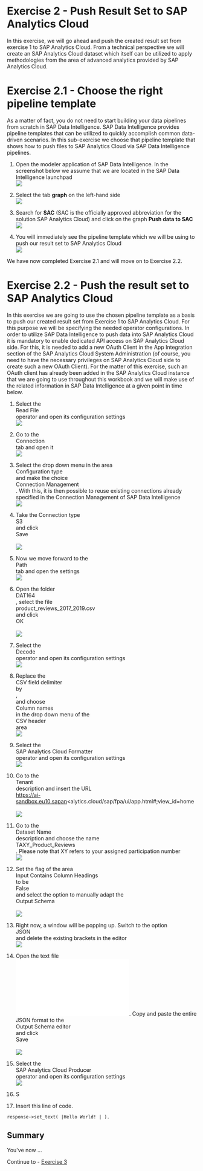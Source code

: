# Exercise 2 - Push Result Set to SAP Analytics Cloud

In this exercise, we will go ahead and push the created result set from exercise 1 to SAP Analytics Cloud. From a technical perspective we will create an SAP Analytics Cloud dataset which itself can be utilized to apply methodologies from the area of advanced analytics provided by SAP Analytics Cloud.

# Exercise 2.1 - Choose the right pipeline template 

As a matter of fact, you do not need to start building your data pipelines from scratch in SAP Data Intelligence. SAP Data Intelligence provides pipeline templates that can be utilized to quickly accomplish common data-driven scenarios. In this sub-exercise we choose that pipeline template that shows how to push files to SAP Analytics Cloud via SAP Data Intelligence pipelines.

1. Open the modeler application of SAP Data Intelligence. In the screenshot below we assume that we are located in the SAP Data Intelligence launchpad
<br>![](./images/Ex2_0.png)

2. Select the tab <b>graph</b> on the left-hand side
<br>![](./images/Ex2_1.png)

3. Search for <b>SAC</b> (SAC is the officially approved abbreviation for the solution SAP Analytics Cloud) and click on the graph <b>Push data to SAC</b>
<br>![](./images/Ex2_2.png)

4. You will immediately see the pipeline template which we will be using to push our result set to SAP Analytics Cloud
<br>![](./images/Ex2_3.png)

We have now completed Exercise 2.1 and will move on to Exercise 2.2.

# Exercise 2.2 - Push the result set to SAP Analytics Cloud

In this exercise we are going to use the chosen pipeline template as a basis to push our created result set from Exercise 1 to SAP Analytics Cloud. For this purpose we will be specifying the needed operator configurations.
In order to utilize SAP Data Intelligence to push data into SAP Analytics Cloud it is mandatory to enable dedicated API access on SAP Analytics Cloud side. For this, it is needed to add a new OAuth Client in the App Integration section of the SAP Analytics Cloud System Administration (of course, you need to have the necessary privileges on SAP Analytics Cloud side to create such a new OAuth Client). For the matter of this exercise, such an OAuth client has already been added in the SAP Analytics Cloud instance that we are going to use throughout this workbook and we will make use of the related information in SAP Data Intelligence at a given point in time below.

1. Select the <br>Read File</br> operator and open its configuration settings
<br>![](.images/Ex2_4.png)

2. Go to the <br> Connection </br> tab and open it
<br>![](./images/Ex2_5.png)

3. Select the drop down menu in the area <br>Configuration type</br> and make the choice <br> Connection Management </br>. With this, it is then possible to reuse existing connections already specified in the Connection Management of SAP Data Intelligence
<br>![](./images/Ex2_6.png)

4. Take the Connection type <br> S3 </br> and click <br> Save </br>
<br>![](./images/Ex2_7.png)

5. Now we move forward to the <br> Path </br> tab and open the settings
<br>![](./images/Ex2_8.png)

6. Open the folder <br> DAT164 </br>, select the file <br> product_reviews_2017_2019.csv </br> and click <br> OK </br> 
<br>![](./images/Ex2_9.png)

7. Select the <br>Decode</br> operator and open its configuration settings
<br>![](./images/Ex2_10.png)

8. Replace the <br>CSV field delimiter</br> by <br> , </br> and choose <br> Column names </br> in the drop down menu of the <br> CSV header </br> area
<br>![](./images/Ex2_11.png)

9. Select the <br>SAP Analytics Cloud Formatter</br> operator and open its configuration settings
<br>![](./images/Ex2_12.png)

10. Go to the <br> Tenant </br> description and insert the URL <br> https://ai-sandbox.eu10.sapan<alytics.cloud/sap/fpa/ui/app.html#;view_id=home </br>
<br>![](./images/Ex2_13.png)

11. Go to the <br> Dataset Name </br> description and choose the name <br> TAXY_Product_Reviews </br>. Please note that XY refers to your assigned participation number
<br>![](./images/Ex2_14.png)

12. Set the flag of the area <br> Input Contains Column Headings </br> to be <br> False </br> and select the option to manually adapt the <br> Output Schema </br>
<br>![](./images/Ex2_15.png)

13. Right now, a window will be popping up. Switch to the option <br> JSON </br> and delete the existing brackets in the editor
<br>![](./images/Ex2_16.png)
 
14. Open the text file <br>![](/ex2/OutputSchema_Ex2.txt). Copy and paste the entire JSON format to the <br> Output Schema editor </br> and click <br> Save </br>
<br>![](./images/Ex2_17.png)

15. Select the <br>SAP Analytics Cloud Producer</br> operator and open its configuration settings
<br>![](./images/Ex2_18.png)

16. S



2.	Insert this line of code.
```abap
response->set_text( |Hello World! | ). 
```



## Summary

You've now ...

Continue to - [Exercise 3](../ex3/README.md)

